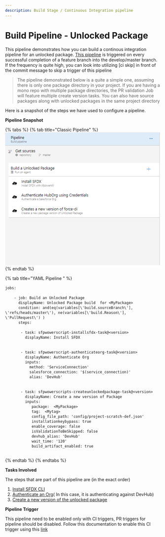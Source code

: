 ```yaml
---
description: Build Stage / Continuous Integration pipeline
---
```


# Build Pipeline - Unlocked Package

This pipeline demonstrates how you can build a continous integration pipeline for an unlocked package. [This pipeline](https://raw.githubusercontent.com/azlamsalam/sfpowerscripts/release/SamplePipelines/sfpowerscripts-sample-pipelines/BuildDefinitions/Unlocked%20Package%20Build%20using%20sfpowerscript.json) is triggered on every successful completion of a feature branch into the develop/master branch. If the frequency is quite high, you can look into utilizing \[ci skip\] in front of the commit message to skip a trigger of this pipeline

> The pipeline demonstrated below is a quite a simple one, assuming there is only one package directory in your project. If you are having a mono repo with multiple package directories, the PR validation Job will feature multiple create version tasks. You can also have source packages along with unlocked packages in the same project directory

Here is a snapshot of the steps we have used to configure a pipeline.

**Pipeline Snapshot**

{% tabs %}
{% tab title="Classic Pipeline" %}
![Snapshot for an elementary build pipeline for a project containing a single package in an unlocked package based deployment model](../../.gitbook/assets/build-pipeline-unlocked.png)
{% endtab %}

{% tab title="YAML Pipeline  " %}
```text
jobs:
    
    - job: Build an Unlocked Package
      displayName: Unlocked Package build  for <MyPackage>
      condition: and(eq(variables[\'build.sourceBranch\'], \'refs/heads/master\'), ne(variables[\'build.Reason\'], \'PullRequest\') )
      steps:
 
       - task: sfpwowerscript-installsfdx-task@<version>
         displayName: Install SFDX

   
       - task: sfpwowerscript-authenticateorg-task@<version>
         displayName: Authenticate Org
         inputs:
           method: 'ServiceConnection'
           salesforce_connection: '$(service_connection)'
           alias: 'DevHub'
         
        
       - task: sfpwowerscripts-createunlockedpackage-task@<version>
         displayName: Create a new version of Package
         inputs:
            package:  <MyPackage>
            tag:  <Mytag>
            config_file_path: 'config/project-scratch-def.json'
            installationkeybypass: true
            enable_coverage: false
            isValidationToBeSkipped: false
            devhub_alias: 'DevHub'
            wait_time: '120'
            build_artifact_enabled: true
        
```
{% endtab %}
{% endtabs %}

**Tasks Involved**

The steps that are part of this pipeline are \(in the exact order\)

1. [Install SFDX CLI](../task-specifications/utility-tasks/install-sfdx-cli-with-sfpowerkit.md)
2. [Authenticate an Org](../task-specifications/authentication/authenticate-an-org.md)\( In this case, it is authenticating against DevHub\)
3. [Create a new version of the unlocked package](https://sfpowerscripts.com/Tasks/Packaging-Tasks/Create%20SFDX%20Unlocked%20Package/)

**Pipeline Trigger**

This pipeline need to be enabled only with CI triggers, PR triggers for pipeline should be disabled. Follow this  documentation to enable this CI trigger using this [link](https://docs.microsoft.com/en-us/azure/devops/pipelines/build/triggers?view=azure-devops&tabs=classic)

